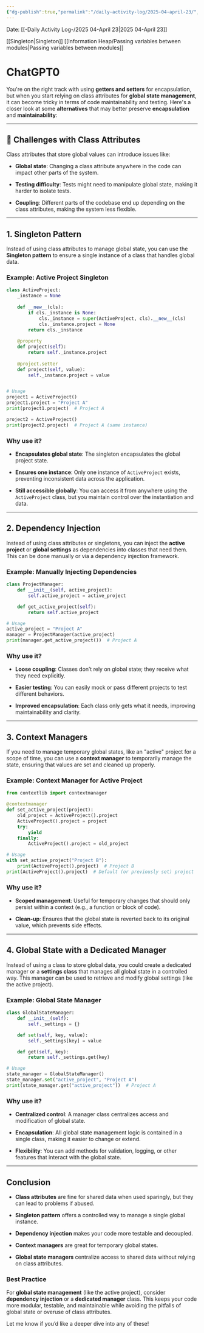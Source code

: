 ```yaml
---
{"dg-publish":true,"permalink":"/daily-activity-log/2025-04-april-23/","noteIcon":"","created":"2025-07-07T14:23:43.328-05:00"}
---
```


Date: [[-Daily Activity Log-/2025 04-April 23\|2025 04-April 23]]


[[Singleton\|Singleton]]
[[Information Heap/Passing variables between modules\|Passing variables between modules]]
# ChatGPT0

You're on the right track with using **getters and setters** for encapsulation, but when you start relying on class attributes for **global state management**, it can become tricky in terms of code maintainability and testing. Here's a closer look at some **alternatives** that may better preserve **encapsulation** and **maintainability**:

---

## 🚧 **Challenges with Class Attributes**

Class attributes that store global values can introduce issues like:

- **Global state**: Changing a class attribute anywhere in the code can impact other parts of the system.
    
- **Testing difficulty**: Tests might need to manipulate global state, making it harder to isolate tests.
    
- **Coupling**: Different parts of the codebase end up depending on the class attributes, making the system less flexible.
    

---

## 1. **Singleton Pattern**

Instead of using class attributes to manage global state, you can use the **Singleton pattern** to ensure a single instance of a class that handles global data.

### Example: Active Project Singleton

```python
class ActiveProject:
    _instance = None
    
    def __new__(cls):
        if cls._instance is None:
            cls._instance = super(ActiveProject, cls).__new__(cls)
            cls._instance.project = None
        return cls._instance
    
    @property
    def project(self):
        return self._instance.project
    
    @project.setter
    def project(self, value):
        self._instance.project = value


# Usage
project1 = ActiveProject()
project1.project = "Project A"
print(project1.project)  # Project A

project2 = ActiveProject()
print(project2.project)  # Project A (same instance)
```

### Why use it?

- **Encapsulates global state**: The singleton encapsulates the global project state.
    
- **Ensures one instance**: Only one instance of `ActiveProject` exists, preventing inconsistent data across the application.
    
- **Still accessible globally**: You can access it from anywhere using the `ActiveProject` class, but you maintain control over the instantiation and data.
    

---

## 2. **Dependency Injection**

Instead of using class attributes or singletons, you can inject the **active project** or **global settings** as dependencies into classes that need them. This can be done manually or via a dependency injection framework.

### Example: Manually Injecting Dependencies

```python
class ProjectManager:
    def __init__(self, active_project):
        self.active_project = active_project

    def get_active_project(self):
        return self.active_project

# Usage
active_project = "Project A"
manager = ProjectManager(active_project)
print(manager.get_active_project())  # Project A
```

### Why use it?

- **Loose coupling**: Classes don’t rely on global state; they receive what they need explicitly.
    
- **Easier testing**: You can easily mock or pass different projects to test different behaviors.
    
- **Improved encapsulation**: Each class only gets what it needs, improving maintainability and clarity.
    

---

## 3. **Context Managers**

If you need to manage temporary global states, like an "active" project for a scope of time, you can use a **context manager** to temporarily manage the state, ensuring that values are set and cleaned up properly.

### Example: Context Manager for Active Project

```python
from contextlib import contextmanager

@contextmanager
def set_active_project(project):
    old_project = ActiveProject().project
    ActiveProject().project = project
    try:
        yield
    finally:
        ActiveProject().project = old_project

# Usage
with set_active_project("Project B"):
    print(ActiveProject().project)  # Project B
print(ActiveProject().project)  # Default (or previously set) project
```

### Why use it?

- **Scoped management**: Useful for temporary changes that should only persist within a context (e.g., a function or block of code).
    
- **Clean-up**: Ensures that the global state is reverted back to its original value, which prevents side effects.
    

---

## 4. **Global State with a Dedicated Manager**

Instead of using a class to store global data, you could create a dedicated manager or a **settings class** that manages all global state in a controlled way. This manager can be used to retrieve and modify global settings (like the active project).

### Example: Global State Manager

```python
class GlobalStateManager:
    def __init__(self):
        self._settings = {}

    def set(self, key, value):
        self._settings[key] = value

    def get(self, key):
        return self._settings.get(key)

# Usage
state_manager = GlobalStateManager()
state_manager.set("active_project", "Project A")
print(state_manager.get("active_project"))  # Project A
```

### Why use it?

- **Centralized control**: A manager class centralizes access and modification of global state.
    
- **Encapsulation**: All global state management logic is contained in a single class, making it easier to change or extend.
    
- **Flexibility**: You can add methods for validation, logging, or other features that interact with the global state.
    

---

## Conclusion

- **Class attributes** are fine for shared data when used sparingly, but they can lead to problems if abused.
    
- **Singleton pattern** offers a controlled way to manage a single global instance.
    
- **Dependency injection** makes your code more testable and decoupled.
    
- **Context managers** are great for temporary global states.
    
- **Global state managers** centralize access to shared data without relying on class attributes.
    

### Best Practice

For **global state management** (like the active project), consider **dependency injection** or a **dedicated manager** class. This keeps your code more modular, testable, and maintainable while avoiding the pitfalls of global state or overuse of class attributes.

Let me know if you’d like a deeper dive into any of these!